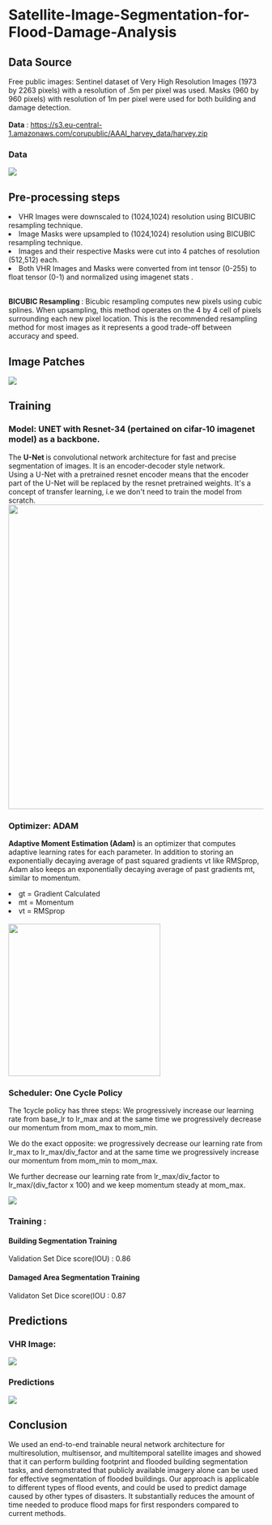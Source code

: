 # Satellite-Image-Segmentation-for-Flood-Damage-Analysis
## Data Source

Free public images: Sentinel dataset of Very High Resolution Images (1973 by 2263 pixels) with a resolution of .5m per pixel was used. Masks (960 by 960 pixels) with resolution of 1m per pixel were used for both building and damage detection.<br><br>
**Data** : https://s3.eu-central-1.amazonaws.com/corupublic/AAAI_harvey_data/harvey.zip

### Data
<img src="https://github.com/orion29/Satellite-Image-Segmentation-for-Flood-Damage-Analysis/blob/main/Images/Image_vhr.png"/>


## Pre-processing steps
<li> VHR Images were downscaled to (1024,1024) resolution using BICUBIC resampling technique.</li>
<li> Image Masks were upsampled to (1024,1024) resolution using BICUBIC resampling technique.</li>
<li> Images and their respective Masks were cut into 4 patches of resolution (512,512) each.</li>
<li> Both VHR Images and Masks were converted from int tensor (0-255) to float tensor (0-1) and normalized using imagenet stats .</li><br>

<b> BICUBIC Resampling </b> : Bicubic resampling computes new pixels using cubic splines. When upsampling, this method operates on the 4 by 4 cell of pixels surrounding each new pixel location. This is the recommended resampling method for most images as it represents a good trade-off between accuracy and speed.

## Image Patches

<img src="https://github.com/orion29/Satellite-Image-Segmentation-for-Flood-Damage-Analysis/blob/main/Images/patches.png"/>

## Training

### Model: UNET with Resnet-34 (pertained on cifar-10 imagenet model) as a backbone.
The <b> U-Net </b> is convolutional network architecture for fast and precise segmentation of images. It is an encoder-decoder style network.<br>
Using a U-Net with a pretrained resnet encoder means that the encoder part of the U-Net will be replaced by the resnet pretrained weights. It's a concept of transfer learning, i.e we don't need to train the model from scratch.<br>
<img src="https://github.com/orion29/Satellite-Image-Segmentation-for-Flood-Damage-Analysis/blob/main/Images/unet.png" width="600">

### Optimizer: ADAM

<b> Adaptive Moment Estimation (Adam) </b> is  an optimizer that computes adaptive learning rates for each parameter. In addition to storing an exponentially decaying average of past squared gradients vt like RMSprop, Adam also keeps an exponentially decaying average of past gradients mt, similar to momentum.
<li> gt =  Gradient Calculated </li>
<li> mt =  Momentum </li>
<li> vt =  RMSprop </li><br>
<img src="https://github.com/orion29/Satellite-Image-Segmentation-for-Flood-Damage-Analysis/blob/main/Images/moment.png" width="300">

### Scheduler: One Cycle Policy

The 1cycle policy has three steps:
We progressively increase our learning rate from base_lr to lr_max and at the same time we progressively decrease our momentum from mom_max to mom_min.

We do the exact opposite: we progressively decrease our learning rate from lr_max to lr_max/div_factor and at the same time we progressively increase our momentum from mom_min to mom_max.

We further decrease our learning rate from lr_max/div_factor to lr_max/(div_factor x 100) and we keep momentum steady at mom_max.
              			
<img src="https://github.com/orion29/Satellite-Image-Segmentation-for-Flood-Damage-Analysis/blob/main/Images/onefit.png"/>

### Training :

#### Building Segmentation Training  

Validation Set Dice score(IOU) : 0.86

#### Damaged Area Segmentation Training 

Validaton Set Dice score(IOU : 0.87


## Predictions
### VHR Image:

<img src="https://github.com/orion29/Satellite-Image-Segmentation-for-Flood-Damage-Analysis/blob/main/Images/pred_img.png"/>

### Predictions

<img src="https://github.com/orion29/Satellite-Image-Segmentation-for-Flood-Damage-Analysis/blob/main/Images/pred.png"/>
          
## Conclusion

We used an end-to-end trainable neural network architecture for multiresolution, multisensor, and multitemporal satellite images and showed that it can perform building footprint and flooded building segmentation tasks, and demonstrated that publicly available imagery alone can be used for effective segmentation of flooded buildings.
Our approach is applicable to different types of flood events, and could be used to predict damage caused by other types of disasters.
It substantially reduces the amount of time needed to produce flood maps for first responders compared to current methods.
